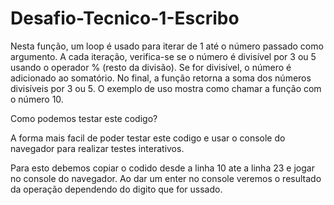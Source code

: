 # Desafio-Tecnico-1-Escribo

Nesta função, um loop é usado para iterar de 1 até o número passado como argumento. 
A cada iteração, verifica-se se o número é divisível por 3 ou 5 usando o operador % (resto da divisão). 
Se for divisível, o número é adicionado ao somatório. 
No final, a função retorna a soma dos números divisíveis por 3 ou 5. 
O exemplo de uso mostra como chamar a função com o número 10.

Como podemos testar este codigo?

A forma mais facil de poder testar este codigo e usar o console do navegador para realizar testes interativos.

Para esto debemos copiar o codido desde a linha 10 ate a linha 23 e jogar no console do navegador.
Ao dar um enter no console veremos o resultado da operação dependendo do digito que for ussado.
